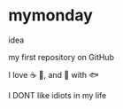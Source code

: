 # mymonday
 idea

my first repository on GitHub

I love :coffee: :pizza:, and :bear: with :fish:

I DONT like idiots in my life